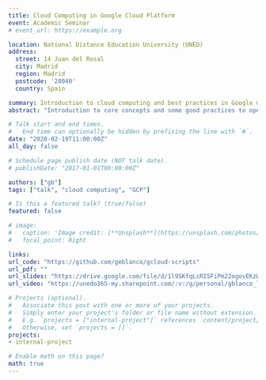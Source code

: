 ```yaml
---
title: Cloud Computing in Google Cloud Platform
event: Academic Seminar
# event_url: https://example.org

location: National Distance Education University (UNED)
address:
  street: 14 Juan del Rosal
  city: Madrid
  region: Madrid
  postcode: '28040'
  country: Spain

summary: Introduction to cloud computing and best practices in Google Cloud Platform.
abstract: "Introduction to core concepts and some good practices to operate succesfully in GCP. A repo with scripts to handle GCP is also included. The talk was given in spanish."

# Talk start and end times.
#   End time can optionally be hidden by prefixing the line with `#`.
date: "2020-02-19T11:00:00Z"
all_day: false

# Schedule page publish date (NOT talk date).
# publishDate: "2017-01-01T00:00:00Z"

authors: ["gb"]
tags: ["talk", "cloud computing", "GCP"]

# Is this a featured talk? (true/false)
featured: false

# image:
#   caption: 'Image credit: [**Unsplash**](https://unsplash.com/photos/bzdhc5b3Bxs)'
#   focal_point: Right

links:
url_code: "https://github.com/geblanco/gcloud-scripts"
url_pdf: ""
url_slides: "https://drive.google.com/file/d/1l9SKfqLcRI5FiPm22ogovEKzW0Bn5Y32/view?usp=sharing"
url_video: "https://unedo365-my.sharepoint.com/:v:/g/personal/gblanco_lsi_uned_es/ERn8Fhy1HOhNtveeYk6L_j4BLdhSGHsUcU8n1qA86gBbRg?e=c90VcM"

# Projects (optional).
#   Associate this post with one or more of your projects.
#   Simply enter your project's folder or file name without extension.
#   E.g. `projects = ["internal-project"]` references `content/project/deep-learning/index.md`.
#   Otherwise, set `projects = []`.
projects:
- internal-project

# Enable math on this page?
math: true
---
```

